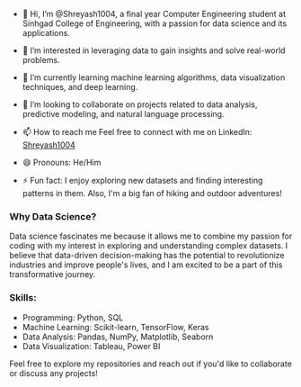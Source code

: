 - 👋 Hi, I’m @Shreyash1004, a final year Computer Engineering student at Sinhgad College of Engineering, with a passion for data science and its applications.

- 👀 I’m interested in leveraging data to gain insights and solve real-world problems.
- 🌱 I’m currently learning machine learning algorithms, data visualization techniques, and deep learning.
- 💞️ I’m looking to collaborate on projects related to data analysis, predictive modeling, and natural language processing.
- 📫 How to reach me Feel free to connect with me on LinkedIn: [Shreyash1004](https://www.linkedin.com/in/shreyash1004/)
- 😄 Pronouns: He/Him
- ⚡ Fun fact: I enjoy exploring new datasets and finding interesting patterns in them. Also, I'm a big fan of hiking and outdoor adventures!

<!---
Shreyash1004/Shreyash1004 is a ✨ special ✨ repository because its `README.md` (this file) appears on your GitHub profile.
You can click the Preview link to take a look at your changes.
--->

### Why Data Science?
Data science fascinates me because it allows me to combine my passion for coding with my interest in exploring and understanding complex datasets. 
I believe that data-driven decision-making has the potential to revolutionize industries and improve people's lives, and I am excited to be a part of this transformative journey.

### Skills:
- Programming: Python, SQL
- Machine Learning: Scikit-learn, TensorFlow, Keras
- Data Analysis: Pandas, NumPy, Matplotlib, Seaborn
- Data Visualization: Tableau, Power BI


Feel free to explore my repositories and reach out if you'd like to collaborate or discuss any projects!
